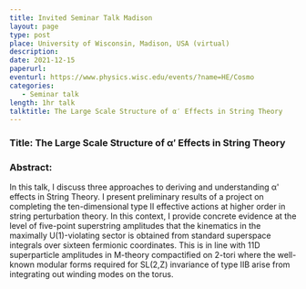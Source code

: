 ```yaml
---
title: Invited Seminar Talk Madison
layout: page
type: post
place: University of Wisconsin, Madison, USA (virtual)
description: 
date: 2021-12-15
paperurl: 
eventurl: https://www.physics.wisc.edu/events/?name=HE/Cosmo
categories: 
   - Seminar talk
length: 1hr talk
talktitle: The Large Scale Structure of α′ Effects in String Theory
---
```


### Title: The Large Scale Structure of α′ Effects in String Theory

### Abstract:

In this talk, I discuss three approaches to deriving and understanding α' effects in String Theory. I present preliminary results of a project on completing the ten-dimensional type II effective actions at higher order in string perturbation theory. In this context, I provide concrete evidence at the level of five-point superstring amplitudes that the kinematics in the maximally U(1)-violating sector is obtained from standard superspace integrals over sixteen fermionic coordinates. This is in line with 11D superparticle amplitudes in M-theory compactified on 2-tori where the well-known modular forms required for SL(2,Z) invariance of type IIB arise from integrating out winding modes on the torus. 
